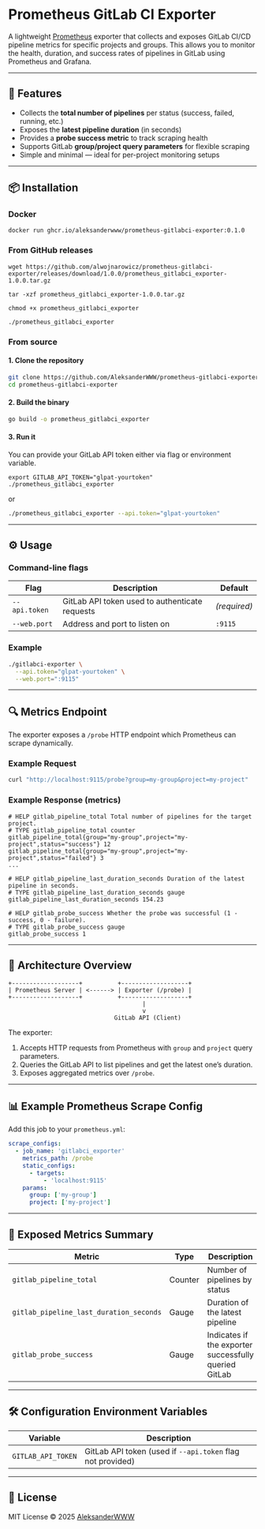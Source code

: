 # Prometheus GitLab CI Exporter

A lightweight [Prometheus](https://prometheus.io/) exporter that collects and exposes GitLab CI/CD pipeline metrics for specific projects and groups.
This allows you to monitor the health, duration, and success rates of pipelines in GitLab using Prometheus and Grafana.

---

## 🚀 Features

- Collects the **total number of pipelines** per status (success, failed, running, etc.)
- Exposes the **latest pipeline duration** (in seconds)
- Provides a **probe success metric** to track scraping health
- Supports GitLab **group/project query parameters** for flexible scraping
- Simple and minimal — ideal for per-project monitoring setups

---

## 📦 Installation

### Docker

```shell
docker run ghcr.io/aleksanderwww/prometheus-gitlabci-exporter:0.1.0
```

### From GitHub releases

```shell
wget https://github.com/alwojnarowicz/prometheus-gitlabci-exporter/releases/download/1.0.0/prometheus_gitlabci_exporter-1.0.0.tar.gz

tar -xzf prometheus_gitlabci_exporter-1.0.0.tar.gz

chmod +x prometheus_gitlabci_exporter

./prometheus_gitlabci_exporter
```

### From source

#### 1. Clone the repository
```bash
git clone https://github.com/AleksanderWWW/prometheus-gitlabci-exporter.git
cd prometheus-gitlabci-exporter
```

#### 2. Build the binary
```bash
go build -o prometheus_gitlabci_exporter
```

#### 3. Run it
You can provide your GitLab API token either via flag or environment variable.

```shell
export GITLAB_API_TOKEN="glpat-yourtoken"
./prometheus_gitlabci_exporter
```

or

```bash
./prometheus_gitlabci_exporter --api.token="glpat-yourtoken"
```

---

## ⚙️ Usage

### Command-line flags

| Flag | Description | Default |
|------|--------------|----------|
| `--api.token` | GitLab API token used to authenticate requests | *(required)* |
| `--web.port` | Address and port to listen on | `:9115` |

### Example

```bash
./gitlabci-exporter \
  --api.token="glpat-yourtoken" \
  --web.port=":9115"
```

---

## 🔍 Metrics Endpoint

The exporter exposes a `/probe` HTTP endpoint which Prometheus can scrape dynamically.

### Example Request

```bash
curl "http://localhost:9115/probe?group=my-group&project=my-project"
```

### Example Response (metrics)

```
# HELP gitlab_pipeline_total Total number of pipelines for the target project.
# TYPE gitlab_pipeline_total counter
gitlab_pipeline_total{group="my-group",project="my-project",status="success"} 12
gitlab_pipeline_total{group="my-group",project="my-project",status="failed"} 3
...

# HELP gitlab_pipeline_last_duration_seconds Duration of the latest pipeline in seconds.
# TYPE gitlab_pipeline_last_duration_seconds gauge
gitlab_pipeline_last_duration_seconds 154.23

# HELP gitlab_probe_success Whether the probe was successful (1 - success, 0 - failure).
# TYPE gitlab_probe_success gauge
gitlab_probe_success 1
```

---

## 🧠 Architecture Overview

```
+-------------------+          +-------------------+
| Prometheus Server | <------> | Exporter (/probe) |
+-------------------+          +-------------------+
                                      |
                                      v
                              GitLab API (Client)
```

The exporter:
1. Accepts HTTP requests from Prometheus with `group` and `project` query parameters.
2. Queries the GitLab API to list pipelines and get the latest one’s duration.
3. Exposes aggregated metrics over `/probe`.

---

## 📊 Example Prometheus Scrape Config

Add this job to your `prometheus.yml`:

```yaml
scrape_configs:
  - job_name: 'gitlabci_exporter'
    metrics_path: /probe
    static_configs:
      - targets:
          - 'localhost:9115'
    params:
      group: ['my-group']
      project: ['my-project']
```

---

## 📘 Exposed Metrics Summary

| Metric | Type | Description |
|--------|------|-------------|
| `gitlab_pipeline_total` | Counter | Number of pipelines by status |
| `gitlab_pipeline_last_duration_seconds` | Gauge | Duration of the latest pipeline |
| `gitlab_probe_success` | Gauge | Indicates if the exporter successfully queried GitLab |

---

## 🛠️ Configuration Environment Variables

| Variable | Description |
|-----------|-------------|
| `GITLAB_API_TOKEN` | GitLab API token (used if `--api.token` flag not provided) |

---

## 📜 License

MIT License © 2025 [AleksanderWWW](https://github.com/AleksanderWWW)
